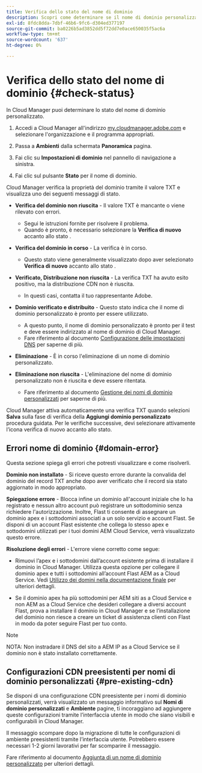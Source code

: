 ```yaml
---
title: Verifica dello stato del nome di dominio
description: Scopri come determinare se il nome di dominio personalizzato è stato verificato correttamente da Cloud Manager.
exl-id: 8fdc8dda-7dbf-46b6-9fc6-d304ed377197
source-git-commit: ba0226b5ad3852dd5f72dd7e0ace650035f5ac6a
workflow-type: tm+mt
source-wordcount: '637'
ht-degree: 0%

---
```



# Verifica dello stato del nome di dominio {#check-status}

In Cloud Manager puoi determinare lo stato del nome di dominio personalizzato.

1. Accedi a Cloud Manager all&#39;indirizzo [my.cloudmanager.adobe.com](https://my.cloudmanager.adobe.com/) e selezionare l&#39;organizzazione e il programma appropriati.

1. Passa a **Ambienti** dalla schermata **Panoramica** pagina.

1. Fai clic su **Impostazioni di dominio** nel pannello di navigazione a sinistra.

1. Fai clic sul pulsante **Stato** per il nome di dominio.

Cloud Manager verifica la proprietà del dominio tramite il valore TXT e visualizza uno dei seguenti messaggi di stato.

* **Verifica del dominio non riuscita** - Il valore TXT è mancante o viene rilevato con errori.

   * Segui le istruzioni fornite per risolvere il problema.
   * Quando è pronto, è necessario selezionare la **Verifica di nuovo** accanto allo stato .

* **Verifica del dominio in corso** - La verifica è in corso.

   * Questo stato viene generalmente visualizzato dopo aver selezionato **Verifica di nuovo** accanto allo stato .

* **Verificato, Distribuzione non riuscita** - La verifica TXT ha avuto esito positivo, ma la distribuzione CDN non è riuscita.

   * In questi casi, contatta il tuo rappresentante Adobe.

* **Dominio verificato e distribuito** - Questo stato indica che il nome di dominio personalizzato è pronto per essere utilizzato.

   * A questo punto, il nome di dominio personalizzato è pronto per il test e deve essere indirizzato al nome di dominio di Cloud Manager.
   * Fare riferimento al documento [Configurazione delle impostazioni DNS](/help/implementing/cloud-manager/custom-domain-names/configure-dns-settings.md) per saperne di più.

* **Eliminazione** - È in corso l&#39;eliminazione di un nome di dominio personalizzato.

* **Eliminazione non riuscita** - L&#39;eliminazione del nome di dominio personalizzato non è riuscita e deve essere ritentata.

   * Fare riferimento al documento [Gestione dei nomi di dominio personalizzati](/help/implementing/cloud-manager/custom-domain-names/managing-custom-domain-names.md) per saperne di più.

Cloud Manager attiva automaticamente una verifica TXT quando selezioni **Salva** sulla fase di verifica della **Aggiungi dominio personalizzato** procedura guidata. Per le verifiche successive, devi selezionare attivamente l’icona verifica di nuovo accanto allo stato.

## Errori nome di dominio {#domain-error}

Questa sezione spiega gli errori che potresti visualizzare e come risolverli.

**Dominio non installato** - Si riceve questo errore durante la convalida del dominio del record TXT anche dopo aver verificato che il record sia stato aggiornato in modo appropriato.

**Spiegazione errore** - Blocca infine un dominio all&#39;account iniziale che lo ha registrato e nessun altro account può registrare un sottodominio senza richiedere l&#39;autorizzazione. Inoltre, Flast ti consente di assegnare un dominio apex e i sottodomini associati a un solo servizio e account Flast. Se disponi di un account Flast esistente che collega lo stesso apex e sottodomini utilizzati per i tuoi domini AEM Cloud Service, verrà visualizzato questo errore.

**Risoluzione degli errori** - L&#39;errore viene corretto come segue:

* Rimuovi l’apex e i sottodomini dall’account esistente prima di installare il dominio in Cloud Manager. Utilizza questa opzione per collegare il dominio apex e tutti i sottodomini all’account Flast AEM as a Cloud Service. Vedi [Utilizzo dei domini nella documentazione finale](https://docs.fastly.com/en/guides/working-with-domains) per ulteriori dettagli.

* Se il dominio apex ha più sottodomini per AEM siti as a Cloud Service e non AEM as a Cloud Service che desideri collegare a diversi account Flast, prova a installare il dominio in Cloud Manager e se l’installazione del dominio non riesce a creare un ticket di assistenza clienti con Flast in modo da poter seguire Flast per tuo conto.

>[!NOTE]
>
>NOTA: Non instradare il DNS del sito a AEM IP as a Cloud Service se il dominio non è stato installato correttamente.

## Configurazioni CDN preesistenti per nomi di dominio personalizzati {#pre-existing-cdn}

Se disponi di una configurazione CDN preesistente per i nomi di dominio personalizzati, verrà visualizzato un messaggio informativo sul **Nomi di dominio personalizzati** e **Ambiente** pagine, ti incoraggiano ad aggiungere queste configurazioni tramite l’interfaccia utente in modo che siano visibili e configurabili in Cloud Manager.

Il messaggio scompare dopo la migrazione di tutte le configurazioni di ambiente preesistenti tramite l’interfaccia utente. Potrebbero essere necessari 1-2 giorni lavorativi per far scomparire il messaggio.

Fare riferimento al documento [Aggiunta di un nome di dominio personalizzato](/help/implementing/cloud-manager/custom-domain-names/add-custom-domain-name.md) per ulteriori dettagli.

